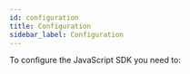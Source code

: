 ```yaml
---
id: configuration
title: Configuration
sidebar_label: Configuration
---
```


To configure the JavaScript SDK you need to:

```

```
